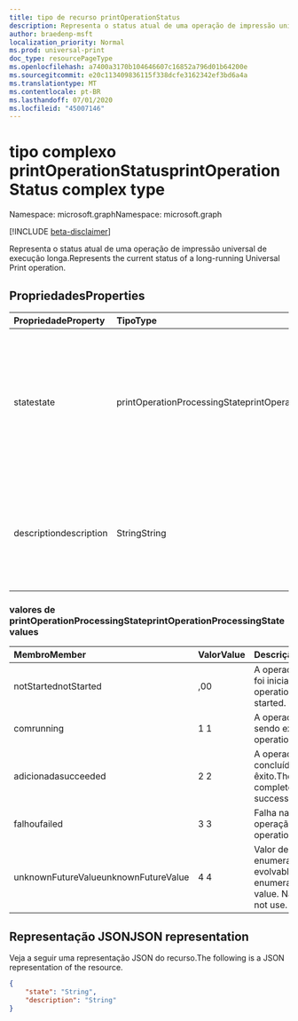 ```yaml
---
title: tipo de recurso printOperationStatus
description: Representa o status atual de uma operação de impressão universal de execução longa.
author: braedenp-msft
localization_priority: Normal
ms.prod: universal-print
doc_type: resourcePageType
ms.openlocfilehash: a7400a3170b104646607c16852a796d01b64200e
ms.sourcegitcommit: e20c113409836115f338dcfe3162342ef3bd6a4a
ms.translationtype: MT
ms.contentlocale: pt-BR
ms.lasthandoff: 07/01/2020
ms.locfileid: "45007146"
---
```

# <a name="printoperationstatus-complex-type"></a><span data-ttu-id="71a82-103">tipo complexo printOperationStatus</span><span class="sxs-lookup"><span data-stu-id="71a82-103">printOperationStatus complex type</span></span>

<span data-ttu-id="71a82-104">Namespace: microsoft.graph</span><span class="sxs-lookup"><span data-stu-id="71a82-104">Namespace: microsoft.graph</span></span>

[!INCLUDE [beta-disclaimer](../../includes/beta-disclaimer.md)]

<span data-ttu-id="71a82-105">Representa o status atual de uma operação de impressão universal de execução longa.</span><span class="sxs-lookup"><span data-stu-id="71a82-105">Represents the current status of a long-running Universal Print operation.</span></span>

## <a name="properties"></a><span data-ttu-id="71a82-106">Propriedades</span><span class="sxs-lookup"><span data-stu-id="71a82-106">Properties</span></span>
| <span data-ttu-id="71a82-107">Propriedade</span><span class="sxs-lookup"><span data-stu-id="71a82-107">Property</span></span>     | <span data-ttu-id="71a82-108">Tipo</span><span class="sxs-lookup"><span data-stu-id="71a82-108">Type</span></span>        | <span data-ttu-id="71a82-109">Descrição</span><span class="sxs-lookup"><span data-stu-id="71a82-109">Description</span></span> |
|:-------------|:------------|:------------|
|<span data-ttu-id="71a82-110">state</span><span class="sxs-lookup"><span data-stu-id="71a82-110">state</span></span>|<span data-ttu-id="71a82-111">printOperationProcessingState</span><span class="sxs-lookup"><span data-stu-id="71a82-111">printOperationProcessingState</span></span>|<span data-ttu-id="71a82-112">O estado de processamento atual da operação.</span><span class="sxs-lookup"><span data-stu-id="71a82-112">The printOperation's current processing state.</span></span> <span data-ttu-id="71a82-113">Os valores válidos são descritos na tabela a seguir.</span><span class="sxs-lookup"><span data-stu-id="71a82-113">Valid values are described in the following table.</span></span> <span data-ttu-id="71a82-114">Somente leitura.</span><span class="sxs-lookup"><span data-stu-id="71a82-114">Read-only.</span></span>|
|<span data-ttu-id="71a82-115">description</span><span class="sxs-lookup"><span data-stu-id="71a82-115">description</span></span>|<span data-ttu-id="71a82-116">String</span><span class="sxs-lookup"><span data-stu-id="71a82-116">String</span></span>|<span data-ttu-id="71a82-117">Uma descrição legível do estado de processamento atual da operação.</span><span class="sxs-lookup"><span data-stu-id="71a82-117">A human-readable description of the printOperation's current processing state.</span></span> <span data-ttu-id="71a82-118">Somente leitura.</span><span class="sxs-lookup"><span data-stu-id="71a82-118">Read-only.</span></span>|

### <a name="printoperationprocessingstate-values"></a><span data-ttu-id="71a82-119">valores de printOperationProcessingState</span><span class="sxs-lookup"><span data-stu-id="71a82-119">printOperationProcessingState values</span></span>

|<span data-ttu-id="71a82-120">Membro</span><span class="sxs-lookup"><span data-stu-id="71a82-120">Member</span></span>|<span data-ttu-id="71a82-121">Valor</span><span class="sxs-lookup"><span data-stu-id="71a82-121">Value</span></span>|<span data-ttu-id="71a82-122">Descrição</span><span class="sxs-lookup"><span data-stu-id="71a82-122">Description</span></span>|
|:---|:---|:---|
|<span data-ttu-id="71a82-123">notStarted</span><span class="sxs-lookup"><span data-stu-id="71a82-123">notStarted</span></span>|<span data-ttu-id="71a82-124">,0</span><span class="sxs-lookup"><span data-stu-id="71a82-124">0</span></span>|<span data-ttu-id="71a82-125">A operação ainda não foi iniciada.</span><span class="sxs-lookup"><span data-stu-id="71a82-125">The operation has not yet started.</span></span>|
|<span data-ttu-id="71a82-126">com</span><span class="sxs-lookup"><span data-stu-id="71a82-126">running</span></span>|<span data-ttu-id="71a82-127">1 </span><span class="sxs-lookup"><span data-stu-id="71a82-127">1</span></span>|<span data-ttu-id="71a82-128">A operação está sendo executada.</span><span class="sxs-lookup"><span data-stu-id="71a82-128">The operation is running.</span></span>|
|<span data-ttu-id="71a82-129">adicionada</span><span class="sxs-lookup"><span data-stu-id="71a82-129">succeeded</span></span>|<span data-ttu-id="71a82-130">2 </span><span class="sxs-lookup"><span data-stu-id="71a82-130">2</span></span>|<span data-ttu-id="71a82-131">A operação foi concluída com êxito.</span><span class="sxs-lookup"><span data-stu-id="71a82-131">The operation completed successfully.</span></span>|
|<span data-ttu-id="71a82-132">falhou</span><span class="sxs-lookup"><span data-stu-id="71a82-132">failed</span></span>|<span data-ttu-id="71a82-133">3 </span><span class="sxs-lookup"><span data-stu-id="71a82-133">3</span></span>|<span data-ttu-id="71a82-134">Falha na operação.</span><span class="sxs-lookup"><span data-stu-id="71a82-134">The operation failed.</span></span>|
|<span data-ttu-id="71a82-135">unknownFutureValue</span><span class="sxs-lookup"><span data-stu-id="71a82-135">unknownFutureValue</span></span>|<span data-ttu-id="71a82-136">4 </span><span class="sxs-lookup"><span data-stu-id="71a82-136">4</span></span>|<span data-ttu-id="71a82-137">Valor de sentinela de enumeração evolvable.</span><span class="sxs-lookup"><span data-stu-id="71a82-137">Evolvable enumeration sentinel value.</span></span> <span data-ttu-id="71a82-138">Não usar.</span><span class="sxs-lookup"><span data-stu-id="71a82-138">Do not use.</span></span>|

## <a name="json-representation"></a><span data-ttu-id="71a82-139">Representação JSON</span><span class="sxs-lookup"><span data-stu-id="71a82-139">JSON representation</span></span>

<span data-ttu-id="71a82-140">Veja a seguir uma representação JSON do recurso.</span><span class="sxs-lookup"><span data-stu-id="71a82-140">The following is a JSON representation of the resource.</span></span>

<!-- {
  "blockType": "resource",
  "optionalProperties": [

  ],
  "@odata.type": "microsoft.graph.printOperationStatus"
}-->

```json
{
    "state": "String",
    "description": "String"
}
```

<!-- uuid: 8fcb5dbc-d5aa-4681-8e31-b001d5168d79
2015-10-25 14:57:30 UTC -->
<!-- {
  "type": "#page.annotation",
  "description": "printOperationStatus resource",
  "keywords": "",
  "section": "documentation",
  "tocPath": ""
}-->